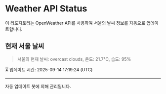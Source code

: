 
# Weather API Status

이 리포지토리는 OpenWeather API를 사용하여 서울의 날씨 정보를 자동으로 업데이트합니다.

## 현재 서울 날씨
> 서울의 현재 날씨: overcast clouds, 온도: 21.7°C, 습도: 95%

⏳ 업데이트 시간: 2025-09-14 17:19:24 (UTC)

---
자동 업데이트 봇에 의해 관리됩니다.
